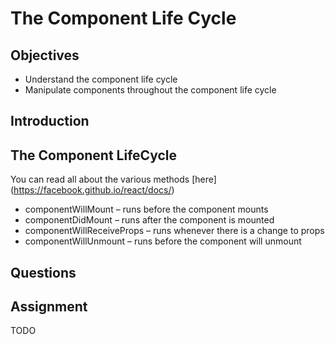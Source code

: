 # The Component Life Cycle

## Objectives

- Understand the component life cycle
- Manipulate components throughout the component life cycle

## Introduction

## The Component LifeCycle

You can read all about the various methods [here](https://facebook.github.io/react/docs/<component-specs class="html"></component-specs>)

* componentWillMount – runs before the component mounts
* componentDidMount – runs after the component is mounted
* componentWillReceiveProps – runs whenever there is a change to props
* componentWillUnmount – runs before the component will unmount

## Questions

## Assignment

TODO
